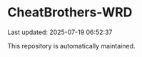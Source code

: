 # CheatBrothers-WRD

Last updated: 2025-07-19 06:52:37

This repository is automatically maintained.
